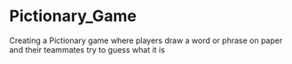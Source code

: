 # Pictionary_Game
Creating a Pictionary game where players draw a word or phrase on paper and their teammates try to guess what it is
